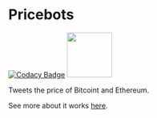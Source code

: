 # Pricebots

[![Codacy Badge](https://api.codacy.com/project/badge/Grade/1e0d48fc82eb4424a8ec4f61ecdafa5f)](https://www.codacy.com/app/JordanDworaczyk/EthPriceBot?utm_source=github.com&utm_medium=referral&utm_content=JordanDworaczyk/EthPriceBot&utm_campaign=badger)
<a href="http://pricebots.enterslack.com">
	<img src='https://cdn.worldvectorlogo.com/logos/slack.svg' width='90'>
</a>

Tweets the price of Bitcoint and Ethereum. 

See more about it works [here](https://jordandworaczyk.github.io/Pricebots/). 
